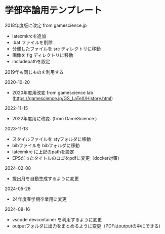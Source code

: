 # 学部卒論用テンプレート

2018年度版に改定  from gamescience.jp

- latexmkrcを追加
- .bat ファイルを削除
- 分離したファイルを src ディレクトリに移動
- 画像を fig ディレクトリに移動
- includepathを設定

2019年も同じものを利用する

2020-10-20
- 2020年度用改変 from gamescience lab
  (https://gamescience.jp/GS_LaTeX/History.html)
 
2022-11-15
- 2022年度用に改変. (from GameScience ) 
 
2023-11-13
- スタイルファイルを styフォルダに移動
- bibファイルを bibフォルダに移動
- latexmkrc に上記のpathを設定
- EPSだったタイトルのロゴをpdfに変更（docker対策)

2024-02-08
- 提出月を自動生成するように変更

2024-05-28
- 24年度春学期卒業用に変更

2024-08-16
- vscode devcontainer を利用するように変更
- outputフォルダに出力をまとめるように変更（PDFはoutputの中にできる) 

